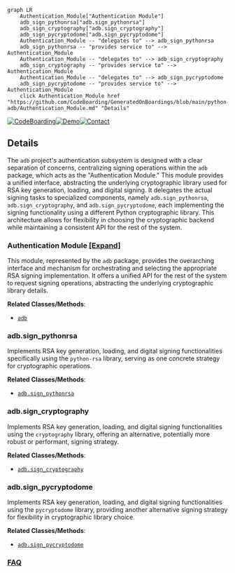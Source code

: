 ```mermaid
graph LR
    Authentication_Module["Authentication Module"]
    adb_sign_pythonrsa["adb.sign_pythonrsa"]
    adb_sign_cryptography["adb.sign_cryptography"]
    adb_sign_pycryptodome["adb.sign_pycryptodome"]
    Authentication_Module -- "delegates to" --> adb_sign_pythonrsa
    adb_sign_pythonrsa -- "provides service to" --> Authentication_Module
    Authentication_Module -- "delegates to" --> adb_sign_cryptography
    adb_sign_cryptography -- "provides service to" --> Authentication_Module
    Authentication_Module -- "delegates to" --> adb_sign_pycryptodome
    adb_sign_pycryptodome -- "provides service to" --> Authentication_Module
    click Authentication_Module href "https://github.com/CodeBoarding/GeneratedOnBoardings/blob/main/python-adb/Authentication_Module.md" "Details"
```

[![CodeBoarding](https://img.shields.io/badge/Generated%20by-CodeBoarding-9cf?style=flat-square)](https://github.com/CodeBoarding/GeneratedOnBoardings)[![Demo](https://img.shields.io/badge/Try%20our-Demo-blue?style=flat-square)](https://www.codeboarding.org/demo)[![Contact](https://img.shields.io/badge/Contact%20us%20-%20contact@codeboarding.org-lightgrey?style=flat-square)](mailto:contact@codeboarding.org)

## Details

The `adb` project's authentication subsystem is designed with a clear separation of concerns, centralizing signing operations within the `adb` package, which acts as the "Authentication Module." This module provides a unified interface, abstracting the underlying cryptographic library used for RSA key generation, loading, and digital signing. It delegates the actual signing tasks to specialized components, namely `adb.sign_pythonrsa`, `adb.sign_cryptography`, and `adb.sign_pycryptodome`, each implementing the signing functionality using a different Python cryptographic library. This architecture allows for flexibility in choosing the cryptographic backend while maintaining a consistent API for the rest of the system.

### Authentication Module [[Expand]](./Authentication_Module.md)
This module, represented by the `adb` package, provides the overarching interface and mechanism for orchestrating and selecting the appropriate RSA signing implementation. It offers a unified API for the rest of the system to request signing operations, abstracting the underlying cryptographic library details.


**Related Classes/Methods**:

- <a href="https://github.com/google/python-adb/blob/master/adb/filesync_protocol.py" target="_blank" rel="noopener noreferrer">`adb`</a>


### adb.sign_pythonrsa
Implements RSA key generation, loading, and digital signing functionalities specifically using the `python-rsa` library, serving as one concrete strategy for cryptographic operations.


**Related Classes/Methods**:

- <a href="https://github.com/google/python-adb/blob/master/adb/sign_pythonrsa.py" target="_blank" rel="noopener noreferrer">`adb.sign_pythonrsa`</a>


### adb.sign_cryptography
Implements RSA key generation, loading, and digital signing functionalities using the `cryptography` library, offering an alternative, potentially more robust or performant, signing strategy.


**Related Classes/Methods**:

- <a href="https://github.com/google/python-adb/blob/master/adb/sign_cryptography.py" target="_blank" rel="noopener noreferrer">`adb.sign_cryptography`</a>


### adb.sign_pycryptodome
Implements RSA key generation, loading, and digital signing functionalities using the `pycryptodome` library, providing another alternative signing strategy for flexibility in cryptographic library choice.


**Related Classes/Methods**:

- <a href="https://github.com/google/python-adb/blob/master/adb/sign_pycryptodome.py" target="_blank" rel="noopener noreferrer">`adb.sign_pycryptodome`</a>




### [FAQ](https://github.com/CodeBoarding/GeneratedOnBoardings/tree/main?tab=readme-ov-file#faq)